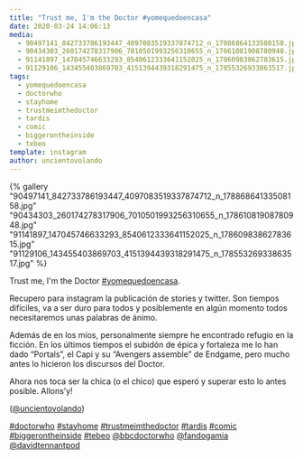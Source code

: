 ```yaml
---
title: "Trust me, I'm the Doctor #yomequedoencasa"
date: 2020-03-24 14:06:13
media: 
  - 90497141_842733786193447_4097083519337874712_n_17886864133508158.jpg
  - 90434303_260174278317906_7010501993256310655_n_17861081908780948.jpg
  - 91141897_147045746633293_8540612333641152025_n_17860983862783615.jpg
  - 91129106_143455403869703_4151394439318291475_n_17855326933863517.jpg
tags: 
  - yomequedoencasa
  - doctorwho
  - stayhome
  - trustmeimthedoctor
  - tardis
  - comic
  - biggerontheinside
  - tebeo
template: instagram
author: uncientovolando
---
```


{% gallery "90497141_842733786193447_4097083519337874712_n_17886864133508158.jpg" "90434303_260174278317906_7010501993256310655_n_17861081908780948.jpg" "91141897_147045746633293_8540612333641152025_n_17860983862783615.jpg" "91129106_143455403869703_4151394439318291475_n_17855326933863517.jpg" %}

Trust me, I'm the Doctor [#yomequedoencasa](/tags/yomequedoencasa).

Recupero para instagram la publicación de stories y twitter. Son tiempos difíciles, va a ser duro para todos y posiblemente en algún momento todos necesitaremos unas palabras de ánimo.

Además de en los míos, personalmente siempre he encontrado refugio en la ficción. En los últimos tiempos el subidón de épica y fortaleza me lo han dado “Portals”, el Capi y su “Avengers assemble” de Endgame, pero mucho antes lo hicieron los discursos del Doctor.

Ahora nos toca ser la chica (o el chico) que esperó y superar esto lo antes posible. Allons’y!

([@uncientovolando](https://instagram.com/uncientovolando))

[#doctorwho](/tags/doctorwho) [#stayhome](/tags/stayhome) [#trustmeimthedoctor](/tags/trustmeimthedoctor) [#tardis](/tags/tardis) [#comic](/tags/comic) [#biggerontheinside](/tags/biggerontheinside) [#tebeo](/tags/tebeo) [@bbcdoctorwho](https://instagram.com/bbcdoctorwho) [@fandogamia](https://instagram.com/fandogamia) [@davidtennantpod](https://instagram.com/davidtennantpod)
